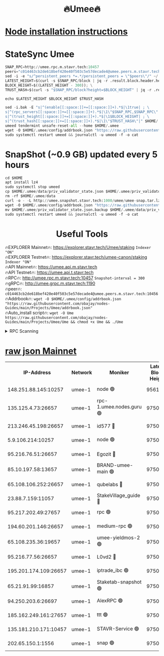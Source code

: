 <h1 align="center"> 🔥Umee🔥</h1>


[Node installation instructions](https://github.com/obajay/nodes-Guides/tree/main/Projects/Umee)
=
# StateSync Umee
```python
SNAP_RPC=http://umee.rpc.m.stavr.tech:10457
peers="c014463cb2de618bef420e40f503c5e57decade4@umee.peers.m.stavr.tech:10456"
sed -i -e "s/^persistent_peers *=.*/persistent_peers = \"$peers\"/" ~/.umee/config/config.toml
LATEST_HEIGHT=$(curl -s $SNAP_RPC/block | jq -r .result.block.header.height); \
BLOCK_HEIGHT=$((LATEST_HEIGHT - 300)); \
TRUST_HASH=$(curl -s "$SNAP_RPC/block?height=$BLOCK_HEIGHT" | jq -r .result.block_id.hash)

echo $LATEST_HEIGHT $BLOCK_HEIGHT $TRUST_HASH

sed -i.bak -E "s|^(enable[[:space:]]+=[[:space:]]+).*$|\1true| ; \
s|^(rpc_servers[[:space:]]+=[[:space:]]+).*$|\1\"$SNAP_RPC,$SNAP_RPC\"| ; \
s|^(trust_height[[:space:]]+=[[:space:]]+).*$|\1$BLOCK_HEIGHT| ; \
s|^(trust_hash[[:space:]]+=[[:space:]]+).*$|\1\"$TRUST_HASH\"|" $HOME/.umee/config/config.toml
umeed tendermint unsafe-reset-all --home $HOME/.umee
wget -O $HOME/.umee/config/addrbook.json "https://raw.githubusercontent.com/obajay/nodes-Guides/main/Projects/Umee/addrbook.json"
sudo systemctl restart umeed && journalctl -u umeed -f -o cat
```
# SnapShot (~0.9 GB) updated every 5 hours
```python
cd $HOME
apt install lz4
sudo systemctl stop umeed
cp $HOME/.umee/data/priv_validator_state.json $HOME/.umee/priv_validator_state.json.backup
rm -rf $HOME/.umee/data
curl -o - -L http://umee.snapshot.stavr.tech:1000/umee/umee-snap.tar.lz4 | lz4 -c -d - | tar -x -C $HOME/.umee --strip-components 2
wget -O $HOME/.umee/config/addrbook.json "https://raw.githubusercontent.com/obajay/nodes-Guides/main/Projects/Umee/addrbook.json"
mv $HOME/.umee/priv_validator_state.json.backup $HOME/.umee/data/priv_validator_state.json
sudo systemctl restart umeed && journalctl -u umeed -f -o cat
```
 <h1 align="center"> Useful Tools</h1>

🔥EXPLORER Mainnet🔥:      https://explorer.stavr.tech/Umee/staking             `Indexer "ON"` \
🔥EXPLORER Testnet🔥:        https://explorer.stavr.tech/umee-canon/staking      `Indexer "ON"` \
🔥API Mainnet🔥:                   https://umee.api.m.stavr.tech \
🔥API Testnet🔥:                     https://umee.api.t.stavr.tech \
🔥RPC🔥:                                   http://umee.rpc.m.stavr.tech:10457                     `Snapshot-interval = 300` \
🔥gRPC🔥:                              http://umee.grpc.m.stavr.tech:1190 \
🔥peer🔥:                     `c014463cb2de618bef420e40f503c5e57decade4@umee.peers.m.stavr.tech:10456` \
🔥Addrbook🔥:    ```wget -O $HOME/.umee/config/addrbook.json "https://raw.githubusercontent.com/obajay/nodes-Guides/main/Projects/Umee/addrbook.json"``` \
🔥Auto_install script🔥: ```wget -O Ume https://raw.githubusercontent.com/obajay/nodes-Guides/main/Projects/Umee/Ume && chmod +x Ume && ./Ume```

<details>
<summary>RPC Scanning</summary>

<h2 align="center"> We scan nodes in real time every 4 hours. And we provide the final result of RPC endpoints.
We cannot influence the operation of these nodes in any way. </h2>


```python
If Voting Power is higher than 0 --> then the Node is a validator of the network and may be subject to attack and be a potential threat to the chain.
```
```python
We marked such validators with a red symbol
```

</details>

[raw json Mainnet](https://rpc-check.umeem.stavr.tech/umeem/rpc-umeem-result.json)
=



<table><tr><th>IP-Address</th><th>Network</th><th>Moniker</th><th>Latest Block Height</th><th>Earliest Block Height</th><th>Catching Up</th><th>Tx Index</th><th>Voting Power</th><th>Scan Time</th></tr><tr><td>148.251.88.145:10257</td><td>umee-1</td><td>node 🟢</td><td>9561500</td><td>5050395</td><td>False</td><td>on</td><td>0</td><td>2023-12-19T13:30:25.681179911UTC</td></tr><tr><td>135.125.4.73:26657</td><td>umee-1</td><td>rpc-1.umee.nodes.guru 🟢</td><td>9750351</td><td>5167386</td><td>False</td><td>on</td><td>0</td><td>2023-12-19T13:32:09.116614571UTC</td></tr><tr><td>213.246.45.198:26657</td><td>umee-1</td><td>id577 🔴</td><td>9750335</td><td>7100001</td><td>False</td><td>on</td><td>35117505</td><td>2023-12-19T13:30:30.080054685UTC</td></tr><tr><td>5.9.106.214:10257</td><td>umee-1</td><td>node 🟢</td><td>9750347</td><td>7942001</td><td>False</td><td>on</td><td>0</td><td>2023-12-19T13:31:39.806736135UTC</td></tr><tr><td>95.216.76.51:26657</td><td>umee-1</td><td>Egozit 🔴</td><td>9750351</td><td>8262001</td><td>False</td><td>off</td><td>37992893</td><td>2023-12-19T13:32:08.796533566UTC</td></tr><tr><td>85.10.197.58:13657</td><td>umee-1</td><td>BRAND-umee-main 🟢</td><td>9750338</td><td>8427832</td><td>False</td><td>on</td><td>0</td><td>2023-12-19T13:30:49.666261837UTC</td></tr><tr><td>65.108.106.252:26657</td><td>umee-1</td><td>qubelabs 🔴</td><td>9750338</td><td>8825432</td><td>False</td><td>on</td><td>36486949</td><td>2023-12-19T13:30:50.012792946UTC</td></tr><tr><td>23.88.7.159:11057</td><td>umee-1</td><td>StakeVillage_guide 🔴</td><td>9750345</td><td>9137726</td><td>False</td><td>on</td><td>1402112</td><td>2023-12-19T13:31:30.443704867UTC</td></tr><tr><td>95.217.202.49:27657</td><td>umee-1</td><td>rpc 🟢</td><td>9750343</td><td>9440090</td><td>False</td><td>on</td><td>0</td><td>2023-12-19T13:31:21.722681118UTC</td></tr><tr><td>194.60.201.146:26657</td><td>umee-1</td><td>medium-rpc 🟢</td><td>9750336</td><td>9484365</td><td>False</td><td>on</td><td>0</td><td>2023-12-19T13:30:38.633865285UTC</td></tr><tr><td>65.108.235.36:19657</td><td>umee-1</td><td>umee-yieldmos-2 🟢</td><td>9750328</td><td>9575548</td><td>False</td><td>on</td><td>0</td><td>2023-12-19T13:29:50.524606348UTC</td></tr><tr><td>95.216.77.56:26657</td><td>umee-1</td><td>L0vd2 🔴</td><td>9750355</td><td>9650355</td><td>False</td><td>off</td><td>37144327</td><td>2023-12-19T13:32:26.370552402UTC</td></tr><tr><td>195.201.174.109:26657</td><td>umee-1</td><td>iptrade_ibc 🟢</td><td>9750340</td><td>9686001</td><td>False</td><td>on</td><td>0</td><td>2023-12-19T13:31:00.545434423UTC</td></tr><tr><td>65.21.91.99:16857</td><td>umee-1</td><td>Staketab-snapshot 🟢</td><td>9750340</td><td>9721001</td><td>False</td><td>off</td><td>0</td><td>2023-12-19T13:31:02.934266748UTC</td></tr><tr><td>94.250.203.6:26697</td><td>umee-1</td><td>AlexRPC 🟢</td><td>9750336</td><td>9722001</td><td>False</td><td>on</td><td>0</td><td>2023-12-19T13:30:43.174375706UTC</td></tr><tr><td>185.162.249.161:27657</td><td>umee-1</td><td>ttt 🟢</td><td>9750343</td><td>9733423</td><td>False</td><td>on</td><td>0</td><td>2023-12-19T13:31:22.054390746UTC</td></tr><tr><td>135.181.210.171:10457</td><td>umee-1</td><td>STAVR-Service 🟢</td><td>9750353</td><td>9748101</td><td>False</td><td>on</td><td>0</td><td>2023-12-19T13:32:15.693233517UTC</td></tr><tr><td>202.65.150.1:1556</td><td>umee-1</td><td>snap 🟢</td><td>9750346</td><td>9749399</td><td>False</td><td>on</td><td>0</td><td>2023-12-19T13:31:35.442377353UTC</td></tr></table>